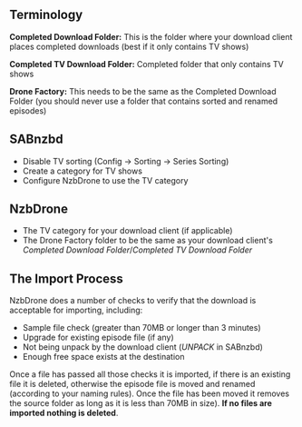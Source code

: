 ## Terminology
**Completed Download Folder:**  This is the folder where your download client places completed downloads (best if it only contains TV shows)

**Completed TV Download Folder:** Completed folder that only contains TV shows

**Drone Factory:** This needs to be the same as the Completed Download Folder (you should never use a folder that contains sorted and renamed episodes)

## SABnzbd
- Disable TV sorting (Config -> Sorting -> Series Sorting)
- Create a category for TV shows
- Configure NzbDrone to use the TV category

## NzbDrone
- The TV category for your download client (if applicable)
- The Drone Factory folder to be the same as your download client's *Completed Download Folder*/*Completed TV Download Folder*

## The Import Process ##
NzbDrone does a number of checks to verify that the download is acceptable for importing, including:
- Sample file check (greater than 70MB or longer than 3 minutes)
- Upgrade for existing episode file (if any)
- Not being unpack by the download client (_UNPACK_ in SABnzbd)
- Enough free space exists at the destination

Once a file has passed all those checks it is imported,  if there is an existing file it is deleted, otherwise the episode file is moved and renamed (according to your naming rules). Once the file has been moved it removes the source folder as long as it is less than 70MB in size). **If no files are imported nothing is deleted**.